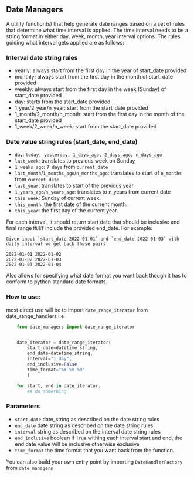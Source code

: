 

## Date Managers
A utility function(s) that help generate date ranges based on a set of rules that determine what time interval is applied.
The time interval needs to be a string format in either day, week, month, year interval options.
The rules guiding what interval gets applied are as follows:

### Interval date string rules
- yearly: always start from the first day in the year of start_date provided
- monthly: always start from the first day in the month of start_date provided
- weekly: always start from the first day in the week (Sunday) of start_date provided
- day: starts from the start_date provided
- 1_year/2_year/n_year: start from the  start_date provided
- 1_month/2_month/n_month: start from the first day in the month of the start_date provided
- 1_week/2_week/n_week: start from the start_date provided


### Date value string rules (start_date, end_date)
- `day`: `today, yesterday, 1_days_ago, 2_days_ago, n_days_ago`
- `last_week`: translates to previous week on Sunday
- `1_weeks_ago`: `7 days` from `current_date`
- `last_month`/`1_months_ago`/`n_months_ago`: translates to start of `n_months` from `current date`
- `last_year`: translates to start of the previous year
- `1_years_ago`/`n_years_ago`: translates to n_years from current date
- `this_week`: Sunday of current week.
- `this_month`: the first date of the current month.
- `this_year`: the first day of the current year.

For each interval, it should return start date  that should be inclusive and final range `MUST` include the provided end_date.  For example:
```
Given input `start_date 2022-01-01` and `end_date 2022-01-03` with daily interval we get back these pairs:

2022-01-01 2022-01-02
2022-01-02 2022-01-03
2022-01-03 2022-01-04
```
Also allows for specifying what date format you want back though it has to conform to python standard date formats.

### How to use:
most direct use will be to import `date_range_iterator` from date_range_handlers i.e
```python
    from date_managers import date_range_iterator


    date_iterator = date_range_iterator(
        start_date=datetime_string, 
        end_date=datetime_string, 
        interval="1_day", 
        end_inclusive=False
        time_format="%Y-%m-%d"
        )

    for start, end in date_iterator:
        ## do something  
```
### Parameters
- `start_date`  date_string as described on the date string rules
- `end_date`  date string as described on the date string rules
- `interval` string as described on the interval date string rules
- `end_inclusive` boolean if `True` withing each interval start and end, the end date value will be inclusive otherwise exclusive
- `time_format` the time format that you want back from the function.

You can also build your own entry point by importing `DateHandlerFactory` from `date_managers`

